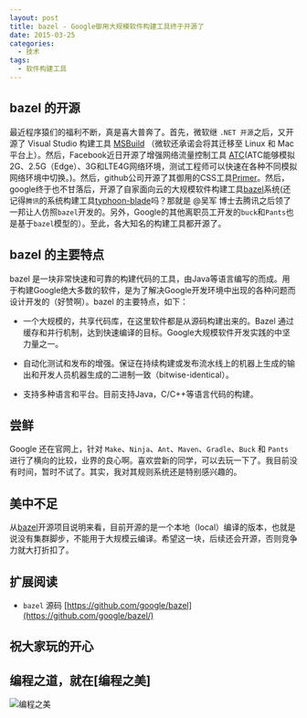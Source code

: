 ```yaml
---
layout: post
title: bazel - Google御用大规模软件构建工具终于开源了 
date: 2015-03-25
categories:
  - 技术
tags:
  - 软件构建工具
---
```

## bazel 的开源

最近程序猿们的福利不断，真是喜大普奔了。首先，微软继 `.NET 开源`之后，又开源了 Visual Studio 构建工具 [MSBuild](https://github.com/Microsoft/msbuild ) （微软还承诺会将其迁移至 Linux 和 Mac 平台上）。然后，Facebook近日开源了增强网络流量控制工具 [ATC](https://github.com/facebook/augmented-traffic-control)(ATC能够模拟2G、2.5G（Edge）、3G和LTE4G网络环境，测试工程师可以快速在各种不同模拟网络环境中切换。)。然后，github公司开源了其御用的CSS工具[Primer](http://primercss.io/)。然后，google终于也不甘落后，开源了自家面向云的大规模软件构建工具[bazel](http://bazel.io/)系统(还记得`腾讯`的系统构建工具[typhoon-blade](
https://github.com/chen3feng/typhoon-blade)吗？那就是 @吴军 博士去腾讯之后领了一邦让人仿照`bazel`开发的。另外，Google的其他离职员工开发的`buck`和`Pants`也是基于`bazel`模型的）。至此，各大知名的构建工具都开源了。


## bazel 的主要特点

bazel 是一块非常快速和可靠的构建代码的工具，由Java等语言编写的而成。用于构建Google绝大多数的软件，是为了解决Google开发环境中出现的各种问题而设计开发的（好赞啊）。bazel 的主要特点，如下：

* 一个大规模的，共享代码库，在这里软件都是从源码构建出来的。Bazel 通过缓存和并行机制，达到快速编译的目标。Google大规模软件开发实践的中坚力量之一。

* 自动化测试和发布的增强。保证在持续构建或发布流水线上的机器上生成的输出和开发人员机器生成的二进制一致（bitwise-identical）。

* 支持多种语言和平台。目前支持Java，C/C++等语言代码的构建。


## 尝鲜

Google 还在官网上，针对 `Make`、`Ninja`、`Ant`、`Maven`、`Gradle`、`Buck` 和 `Pants` 进行了横向的比较，业界的良心啊。喜欢尝新的同学，可以去玩一下了。我目前没有时间，暂时不试了。其实，我对其规则系统还是特别感兴趣的。


## 美中不足

从[bazel](https://github.com/google/bazel/)开源项目说明来看，目前开源的是一个本地（local）编译的版本，也就是说没有集群脚步，不能用于大规模云编译。希望这一块，后续还会开源，否则竞争力就大打折扣了。


## 扩展阅读

* `bazel` 源码 [https://github.com/google/bazel](https://github.com/google/bazel/)


## 祝大家玩的开心

## 编程之道，就在[编程之美]

![编程之美](/img/weixin_qr.jpg)


